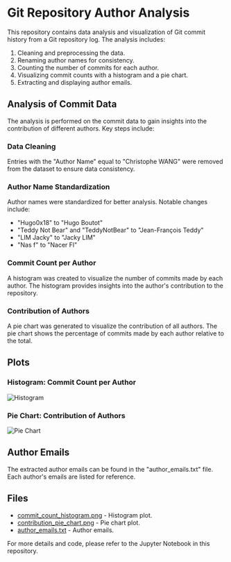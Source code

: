# Git Repository Author Analysis

This repository contains data analysis and visualization of Git commit history from a Git repository log. The analysis includes:

1. Cleaning and preprocessing the data.
2. Renaming author names for consistency.
3. Counting the number of commits for each author.
4. Visualizing commit counts with a histogram and a pie chart.
5. Extracting and displaying author emails.

## Analysis of Commit Data

The analysis is performed on the commit data to gain insights into the contribution of different authors. Key steps include:

### Data Cleaning

Entries with the "Author Name" equal to "Christophe WANG" were removed from the dataset to ensure data consistency.

### Author Name Standardization

Author names were standardized for better analysis. Notable changes include:

- "Hugo0x18" to "Hugo Boutot"
- "Teddy Not Bear" and "TeddyNotBear" to "Jean-François Teddy"
- "LIM Jacky" to "Jacky LIM"
- "Nas f" to "Nacer Fl"

### Commit Count per Author

A histogram was created to visualize the number of commits made by each author. The histogram provides insights into the author's contribution to the repository.

### Contribution of Authors

A pie chart was generated to visualize the contribution of all authors. The pie chart shows the percentage of commits made by each author relative to the total.

## Plots

### Histogram: Commit Count per Author

![Histogram](./output/commit_count_histogram.png)

### Pie Chart: Contribution of Authors

![Pie Chart](./output/contribution_pie_chart.png)

## Author Emails

The extracted author emails can be found in the "author_emails.txt" file. Each author's emails are listed for reference.

## Files

- [commit_count_histogram.png](./output/commit_count_histogram.png) - Histogram plot.
- [contribution_pie_chart.png](./output/contribution_pie_chart.png) - Pie chart plot.
- [author_emails.txt](./output/author_emails.txt) - Author emails.

For more details and code, please refer to the Jupyter Notebook in this repository.
